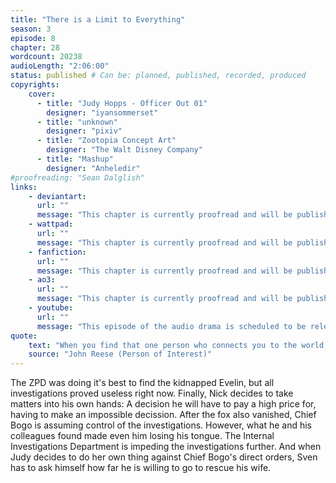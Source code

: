 ```yaml
---
title: "There is a Limit to Everything"
season: 3
episode: 8
chapter: 28
wordcount: 20238
audioLength: "2:06:00"
status: published # Can be: planned, published, recorded, produced
copyrights:
    cover:
      - title: "Judy Hopps - Officer Out 01"
        designer: "iyansommerset"
      - title: "unknown"
        designer: "pixiv"
      - title: "Zootopia Concept Art"
        designer: "The Walt Disney Company"
      - title: "Mashup"
        designer: "Anheledir"
#proofreading: "Sean Dalglish"
links:
    - deviantart:
      url: ""
      message: "This chapter is currently proofread and will be published afterwards. Stay tuned!"
    - wattpad:
      url: ""
      message: "This chapter is currently proofread and will be published afterwards. Stay tuned!"
    - fanfiction:
      url: ""
      message: "This chapter is currently proofread and will be published afterwards. Stay tuned!"
    - ao3:
      url: ""
      message: "This chapter is currently proofread and will be published afterwards. Stay tuned!"
    - youtube:
      url: ""
      message: "This episode of the audio drama is scheduled to be released on Nov, 06 2017!"
quote:
    text: "When you find that one person who connects you to the world, you become someone different, someone better. When that person is taken from you, what do you become then?"
    source: "John Reese (Person of Interest)"
---
```

The ZPD was doing it's best to find the kidnapped Evelin, but all investigations proved useless right now. Finally, Nick decides to take matters into his own hands: A decision he will have to pay a high price for, having to make an impossible decission. After the fox also vanished, Chief Bogo is assuming control of the investigations. However, what he and his colleagues found made even him losing his tongue. The Internal Investigations Department is impeding the investigations further. And when Judy decides to do her own thing against Chief Bogo's direct orders, Sven has to ask himself how far he is willing to go to rescue his wife.